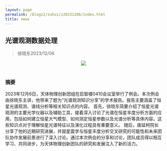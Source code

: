 ```yaml
---
layout: page
permalink: /blogs2/zuhui/z20231206/index.html
title: news
---
```


## 光谱观测数据处理

> 徐晓东2023/12/06
<center>
<img src = "/blogs2/zh.ph/231206.png">
</center>
<br>

### 摘要

2023年12月6日，天体物理创新团组在启智楼0410会议室举行了例会。本次例会由徐晓东主讲，他带来了题为“光谱观测知识分享”的学术报告。报告主要涵盖了恒星光谱观测、谱线分析等相关知识点的内容。
首先，徐晓东简要介绍了恒星光谱观测的主要光学仪器以及辅助工具，接着深入讨论了光谱在恒星丰度分析方面的应用，包括如何建立恒星大气模型、如何测定恒星参数以及光谱分析等具体内容。这些知识点对于理解恒星光谱特征以及演化过程具有重要意义。
随后，唐延柯院长分享了他的近期研究进展，并就星震学与恒星丰度分析交叉研究的可能性和未来团队协作发展前景进行了深入讨论。通过本次例会的分享和讨论，团队成员得以相互学习、共同进步，为天体物理创新团队的研究和发展注入了新的活力。
